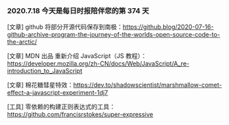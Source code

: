 ### 2020.7.18 今天是每日时报陪伴您的第 374 天

[文章] github 将部分开源代码保存到南极：<https://github.blog/2020-07-16-github-archive-program-the-journey-of-the-worlds-open-source-code-to-the-arctic/>

[文章] MDN 出品 重新介绍 JavaScript（JS 教程）：<https://developer.mozilla.org/zh-CN/docs/Web/JavaScript/A_re-introduction_to_JavaScript>

[文章] 棉花糖彗星特效：<https://dev.to/shadowscientist/marshmallow-comet-effect-a-javascript-experiment-1dj7>

[工具] 零依赖的构建正则表达式的工具：<https://github.com/francisrstokes/super-expressive>
